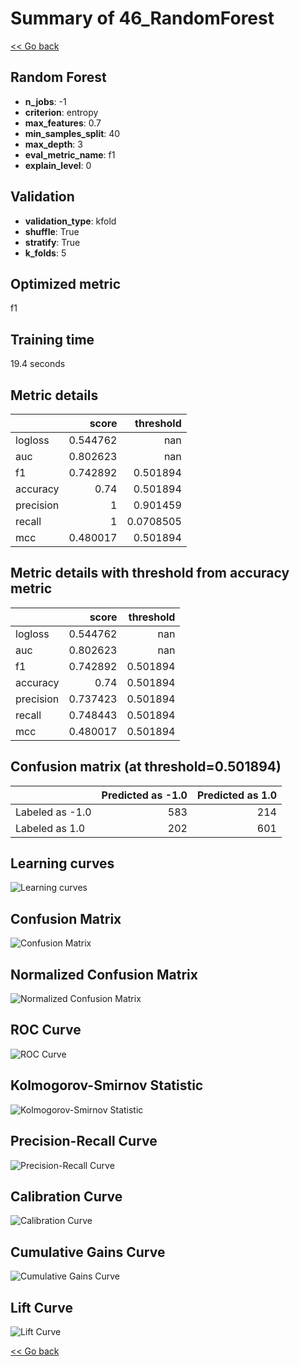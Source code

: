 # Summary of 46_RandomForest

[<< Go back](../README.md)


## Random Forest
- **n_jobs**: -1
- **criterion**: entropy
- **max_features**: 0.7
- **min_samples_split**: 40
- **max_depth**: 3
- **eval_metric_name**: f1
- **explain_level**: 0

## Validation
 - **validation_type**: kfold
 - **shuffle**: True
 - **stratify**: True
 - **k_folds**: 5

## Optimized metric
f1

## Training time

19.4 seconds

## Metric details
|           |    score |   threshold |
|:----------|---------:|------------:|
| logloss   | 0.544762 | nan         |
| auc       | 0.802623 | nan         |
| f1        | 0.742892 |   0.501894  |
| accuracy  | 0.74     |   0.501894  |
| precision | 1        |   0.901459  |
| recall    | 1        |   0.0708505 |
| mcc       | 0.480017 |   0.501894  |


## Metric details with threshold from accuracy metric
|           |    score |   threshold |
|:----------|---------:|------------:|
| logloss   | 0.544762 |  nan        |
| auc       | 0.802623 |  nan        |
| f1        | 0.742892 |    0.501894 |
| accuracy  | 0.74     |    0.501894 |
| precision | 0.737423 |    0.501894 |
| recall    | 0.748443 |    0.501894 |
| mcc       | 0.480017 |    0.501894 |


## Confusion matrix (at threshold=0.501894)
|                 |   Predicted as -1.0 |   Predicted as 1.0 |
|:----------------|--------------------:|-------------------:|
| Labeled as -1.0 |                 583 |                214 |
| Labeled as 1.0  |                 202 |                601 |

## Learning curves
![Learning curves](learning_curves.png)
## Confusion Matrix

![Confusion Matrix](confusion_matrix.png)


## Normalized Confusion Matrix

![Normalized Confusion Matrix](confusion_matrix_normalized.png)


## ROC Curve

![ROC Curve](roc_curve.png)


## Kolmogorov-Smirnov Statistic

![Kolmogorov-Smirnov Statistic](ks_statistic.png)


## Precision-Recall Curve

![Precision-Recall Curve](precision_recall_curve.png)


## Calibration Curve

![Calibration Curve](calibration_curve_curve.png)


## Cumulative Gains Curve

![Cumulative Gains Curve](cumulative_gains_curve.png)


## Lift Curve

![Lift Curve](lift_curve.png)



[<< Go back](../README.md)
